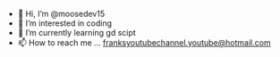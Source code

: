 - 👋 Hi, I’m @moosedev15
- 👀 I’m interested in coding
- 🌱 I’m currently learning gd scipt
- 📫 How to reach me ... 
franksyoutubechannel.youtube@hotmail.com

<!---
moosedev15/moosedev15 is a ✨ special ✨ repository because its `README.md` (this file) appears on your GitHub profile.
You can click the Preview link to take a look at your changes.
--->
